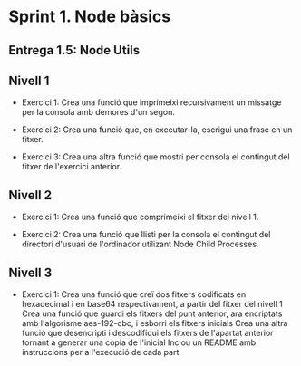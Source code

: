 # Sprint 1. Node bàsics
## Entrega 1.5: Node Utils

## Nivell 1 
- Exercici 1:
Crea una funció que imprimeixi recursivament un missatge per la consola amb demores d'un segon.

- Exercici 2:
Crea una funció que, en executar-la, escrigui una frase en un fitxer.

- Exercici 3:
Crea una altra funció que mostri per consola el contingut del fitxer de l'exercici anterior.


## Nivell 2 
- Exercici 1:
Crea una funció que comprimeixi el fitxer del nivell 1.

- Exercici 2:
Crea una funció que llisti per la consola el contingut del directori d'usuari de l'ordinador utilizant Node Child Processes.


## Nivell 3 
- Exercici 1:
 Crea una funció que creï dos fitxers codificats en hexadecimal i en base64 respectivament, a partir del fitxer del nivell 1
 Crea una funció que guardi els fitxers del punt anterior, ara encriptats amb l'algorisme aes-192-cbc, i esborri els fitxers inicials
Crea una altra funció que desencripti i descodifiqui els fitxers de l'apartat anterior tornant a generar una còpia de l'inicial
 Inclou un README amb instruccions per a l'execució de cada part